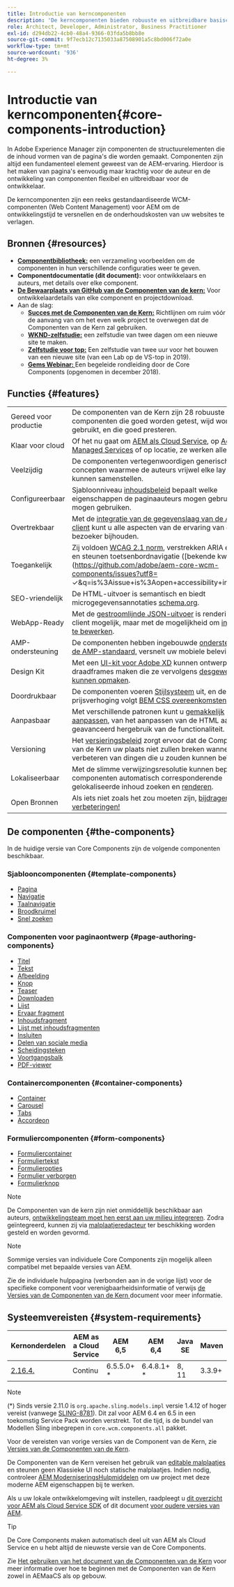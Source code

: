 ```yaml
---
title: Introductie van kerncomponenten
description: 'De kerncomponenten bieden robuuste en uitbreidbare basiscomponenten die zijn gebaseerd op de nieuwste technologie en best practices. '
role: Architect, Developer, Administrator, Business Practitioner
exl-id: d294db22-4cb0-48a4-9366-03fda5b8bb8e
source-git-commit: 9f7ecb12c7135033a87508901a5c8bd006f72a0e
workflow-type: tm+mt
source-wordcount: '936'
ht-degree: 3%

---
```


# Introductie van kerncomponenten{#core-components-introduction}

In Adobe Experience Manager zijn componenten de structuurelementen die de inhoud vormen van de pagina&#39;s die worden gemaakt. Componenten zijn altijd een fundamenteel element geweest van de AEM-ervaring. Hierdoor is het maken van pagina&#39;s eenvoudig maar krachtig voor de auteur en de ontwikkeling van componenten flexibel en uitbreidbaar voor de ontwikkelaar.

De kerncomponenten zijn een reeks gestandaardiseerde WCM-componenten (Web Content Management) voor AEM om de ontwikkelingstijd te versnellen en de onderhoudskosten van uw websites te verlagen.

## Bronnen {#resources}

* **[Componentbibliotheek:](https://www.adobe.com/go/aem_cmp_library)** een verzameling voorbeelden om de componenten in hun verschillende configuraties weer te geven.
* **Componentdocumentatie (dit document):** voor ontwikkelaars en auteurs, met details over elke component.
* **[De Bewaarplaats van GitHub van de Componenten van de kern:](https://github.com/adobe/aem-core-wcm-components)** Voor ontwikkelaardetails van elke component en projectdownload.
* Aan de slag:
   * **[Succes met de Componenten van de Kern:](/help/developing/success.md)** Richtlijnen om ruim vóór de aanvang van om het even welk project te overwegen dat de Componenten van de Kern zal gebruiken.
   * **[WKND-zelfstudie:](https://docs.adobe.com/content/help/en/experience-manager-learn/getting-started-wknd-tutorial-develop/overview.html)** een zelfstudie van twee dagen om een nieuwe site te maken.
   * **[Zelfstudie voor top:](https://expleague.azureedge.net/labs/L767/index.html)** Een zelfstudie van twee uur voor het bouwen van een nieuwe site (van een Lab op de VS-top in 2019).
   * **[Gems Webinar: ](https://helpx.adobe.com/experience-manager/kt/eseminars/gems/AEM-Core-Components.html)** Een begeleide rondleiding door de Core Components (opgenomen in december 2018).

## Functies {#features}

|  |  |
|---|---|
| Gereed voor productie | De componenten van de Kern zijn 28 robuuste componenten die goed worden getest, wijd worden gebruikt, en die goed presteren. |
| Klaar voor cloud | Of het nu gaat om [AEM als Cloud Service](https://docs.adobe.com/content/help/en/experience-manager-cloud-service/landing/home.html), op [Adobe Managed Services](https://github.com/adobe/aem-project-archetype/tree/master/src/main/archetype/dispatcher.ams) of op locatie, ze werken alleen. |
| Veelzijdig | De componenten vertegenwoordigen generische concepten waarmee de auteurs vrijwel elke lay-out kunnen samenstellen. |
| Configureerbaar | Sjabloonniveau [inhoudsbeleid](https://docs.adobe.com/content/help/en/experience-manager-cloud-service/implementing/components-templates/templates.html#content-policies) bepaalt welke eigenschappen de paginaauteurs mogen gebruiken of niet mogen gebruiken. |
| Overtrekbaar | Met de [integratie van de gegevenslaag van de Adobe-client](/help/developing/data-layer/overview.md) kunt u alle aspecten van de ervaring van de bezoeker bijhouden. |
| Toegankelijk | Zij voldoen [WCAG 2.1 norm](https://www.w3.org/TR/WCAG21/), verstrekken ARIA etiketten, en steunen toetsenbordnavigatie ([bekende kwesties](https://github.com/adobe/aem-core-wcm-components/issues?utf8= ✓&amp;q=is%3Aissue+is%3Aopen+accessibility+in%3Atitle)). |
| SEO-vriendelijk | De HTML-uitvoer is semantisch en biedt microgegevensannotaties [schema.org](https://schema.org). |
| WebApp-Ready | Met de [gestroomlijnde JSON-uitvoer](https://docs.adobe.com/content/help/en/experience-manager-learn/foundation/development/develop-sling-model-exporter.html) is rendering op de client mogelijk, maar met de mogelijkheid om [in-context te bewerken](https://docs.adobe.com/content/help/en/experience-manager-learn/sites/spa-editor/spa-editor-framework-feature-video-use.html). |
| AMP-ondersteuning | De componenten hebben ingebouwde [ondersteuning voor de AMP-standaard,](/help/developing/amp.md) versnelt uw mobiele beleving. |
| Design Kit | Met een [UI-kit voor Adobe XD](https://experienceleague.adobe.com/docs/experience-manager-learn/assets/AEM-CoreComponents-UI-Kit.xd) kunnen ontwerpers draadframes maken die ze vervolgens [desgewenst kunnen opmaken](https://github.com/adobe/aem-guides-wknd/releases/download/aem-guides-wknd-0.0.2/AEM_UI-kit-WKND.xd). |
| Doordrukbaar | De componenten voeren [Stijlsysteem](https://docs.adobe.com/content/help/en/experience-manager-cloud-service/implementing/components-templates/style-system.html) uit, en de prijsverhoging volgt [BEM CSS overeenkomsten](http://getbem.com/). |
| Aanpasbaar | Met verschillende patronen kunt u [gemakkelijk aanpassen](developing/customizing.md), van het aanpassen van de HTML aan geavanceerd hergebruik van de functionaliteit. |
| Versioning | Het [versieringsbeleid](https://github.com/adobe/aem-core-wcm-components/wiki/Versioning-policies) zorgt ervoor dat de Componenten van de Kern uw plaats niet zullen breken wanneer het verbeteren van dingen die u zouden kunnen beïnvloeden. |
| Lokaliseerbaar | Met de slimme verwijzingsresolutie kunnen bepaalde componenten automatisch corresponderende gelokaliseerde inhoud zoeken en [renderen](get-started/localization.md). |
| Open Bronnen | Als iets niet zoals het zou moeten zijn, [bijdragen uw verbeteringen!](https://github.com/adobe/aem-core-wcm-components/blob/master/CONTRIBUTING.md) |

## De componenten {#the-components}

In de huidige versie van Core Components zijn de volgende componenten beschikbaar.

### Sjablooncomponenten {#template-components}

* [Pagina](components/page.md)
* [Navigatie](components/navigation.md)
* [Taalnavigatie](components/language-navigation.md)
* [Broodkruimel](components/breadcrumb.md)
* [Snel zoeken](components/quick-search.md)

### Componenten voor paginaontwerp {#page-authoring-components}

* [Titel](components/title.md)
* [Tekst](components/text.md)
* [Afbeelding](components/image.md)
* [Knop](components/button.md)
* [Teaser](components/teaser.md)
* [Downloaden](components/download.md)
* [Lijst](components/list.md)
* [Ervaar fragment](components/experience-fragment.md)
* [Inhoudsfragment](components/content-fragment-component.md)
* [Lijst met inhoudsfragmenten](components/content-fragment-list.md)
* [Insluiten](components/embed.md)
* [Delen van sociale media](components/sharing.md)
* [Scheidingsteken](components/separator.md)
* [Voortgangsbalk](components/progress-bar.md)
* [PDF-viewer](components/pdf-viewer.md)

### Containercomponenten {#container-components}

* [Container](components/container.md)
* [Carousel](components/carousel.md)
* [Tabs](components/tabs.md)
* [Accordeon](components/accordion.md)

### Formuliercomponenten {#form-components}

* [Formuliercontainer](components/forms/form-container.md)
* [Formuliertekst](components/forms/form-text.md)
* [Formulieropties](components/forms/form-options.md)
* [Formulier verborgen](components/forms/form-hidden.md)
* [Formulierknop](components/forms/form-button.md)

>[!NOTE]
>
>De Componenten van de kern zijn niet onmiddellijk beschikbaar aan auteurs, [ontwikkelingsteam moet hen eerst aan uw milieu integreren](get-started/using.md). Zodra geïntegreerd, kunnen zij via [malplaatjeredacteur](https://docs.adobe.com/content/help/en/experience-manager-cloud-service/sites/authoring/features/templates.html) ter beschikking worden gesteld en worden gevormd.

>[!NOTE]
>
>Sommige versies van individuele Core Components zijn mogelijk alleen compatibel met bepaalde versies van AEM.
>
>Zie de individuele hulppagina (verbonden aan in de vorige lijst) voor de specifieke component voor verenigbaarheidsinformatie of verwijs [de Versies van de Componenten van de Kern ](versions.md) document voor meer informatie.

## Systeemvereisten {#system-requirements}

| Kernonderdelen | AEM as a Cloud Service | AEM 6,5 | AEM 6,4 | Java SE | Maven |
|---------|---------|---------|---------|---------|---------|
| [2.16.4.](https://github.com/adobe/aem-core-wcm-components/releases/tag/core.wcm.components.reactor-2.16.4) | Continu | 6.5.5.0+ * | 6.4.8.1+ * | 8, 11 | 3.3.9+ |

>[!NOTE]
>
>(*) Sinds versie 2.11.0 is `org.apache.sling.models.impl` versie 1.4.12 of hoger vereist (vanwege [SLING-8781](https://issues.apache.org/jira/browse/SLING-8781)). Dit zal voor AEM 6.4 en 6.5 in een toekomstig Service Pack worden verstrekt. Tot die tijd, is de bundel van Modellen Sling inbegrepen in `core.wcm.components.all` pakket.

Voor de vereisten van vorige versies van de Component van de Kern, zie [Versies van de Componenten van de Kern](versions.md).

De Componenten van de Kern vereisen het gebruik van [editable malplaatjes](https://docs.adobe.com/content/help/en/experience-manager-learn/sites/page-authoring/template-editor-feature-video-use.html) en steunen geen Klassieke UI noch statische malplaatjes. Indien nodig, controleer [AEM ModerniseringsHulpmiddelen](https://opensource.adobe.com/aem-modernize-tools/pages/tools.html) om uw project met deze moderne AEM eigenschappen bij te werken.

Als u uw lokale ontwikkelomgeving wilt instellen, raadpleegt u [dit overzicht voor AEM als Cloud Service SDK](https://docs.adobe.com/content/help/en/experience-manager-learn/cloud-service/local-development-environment-set-up/overview.html) of dit document [voor oudere versies van AEM](https://docs.adobe.com/content/help/en/experience-manager-learn/foundation/development/set-up-a-local-aem-development-environment.html).

>[!TIP]
>
>De Core Components maken automatisch deel uit van AEM als Cloud Service en u hebt altijd de nieuwste versie van de Core Components.
>
>Zie [Het gebruiken van het document van de Componenten van de Kern](/help/get-started/using.md) voor meer informatie over hoe te beginnen met de Componenten van de Kern zowel in AEMaaCS als op gebouw.

